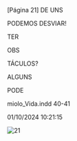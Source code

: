[Página 21]
DE UNS

PODEMOS DESVIAR!

TER

OBS

TÁCULOS?

ALGUNS

PODE


miolo_Vida.indd 40-41


01/10/2024 10:21:15

![21](./img/page_21-01.jpg)
